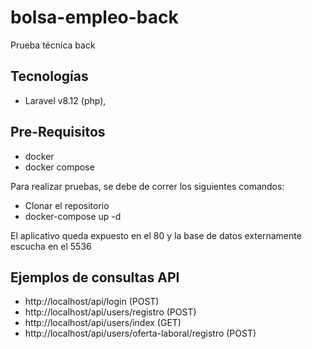 # bolsa-empleo-back
Prueba técnica back
## Tecnologías

- Laravel v8.12 (php),

## Pre-Requisitos
- docker
- docker compose

Para realizar pruebas, se debe de correr los siguientes comandos:

- Clonar el repositorio 
- docker-compose up -d

El aplicativo queda expuesto en el 80 y la base de datos externamente escucha en el 5536

## Ejemplos de consultas API

- http://localhost/api/login (POST)
- http://localhost/api/users/registro (POST)
- http://localhost/api/users/index (GET)
- http://localhost/api/users/oferta-laboral/registro (POST)
